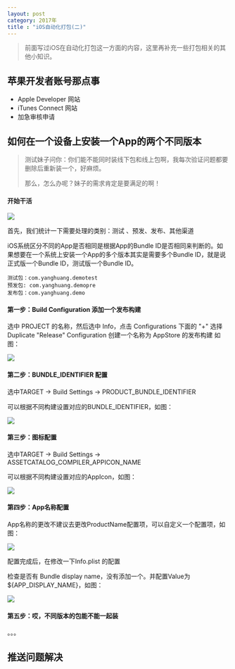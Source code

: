 ```yaml
---
layout: post
category: 2017年
title : "iOS自动化打包(二)"
---
```


> 前面写过iOS在自动化打包这一方面的内容，这里再补充一些打包相关的其他小知识。



## 苹果开发者账号那点事

- Apple Developer 网站
- iTunes Connect 网站
- 加急审核申请




## 如何在一个设备上安装一个App的两个不同版本



> 测试妹子问你：你们能不能同时装线下包和线上包啊，我每次验证问题都要删除后重新装一个，好麻烦。
>
> 那么，怎么办呢？妹子的需求肯定是要满足的啊！



#### 开始干活

![](https://xilankong.github.io/resource/twoicon.png)

首先，我们统计一下需要处理的类别：测试 、预发、发布、其他渠道

iOS系统区分不同的App是否相同是根据App的Bundle ID是否相同来判断的。如果想要在一个系统上安装一个App的多个版本其实是需要多个Bundle ID，就是说正式版一个Bundle ID，测试版一个Bundle ID。

```
测试包：com.yanghuang.demotest
预发包: com.yanghuang.demopre
发布包：com.yanghuang.demo
```



#### 第一步：Build Configuration 添加一个发布构建

选中 PROJECT 的名称，然后选中 Info，点击 Configurations 下面的 "+"  选择 Duplicate "Release" Configuration 创建一个名称为 AppStore 的发布构建 如图：

![](https://xilankong.github.io/resource/buildConfig.png)





#### 第二步：BUNDLE_IDENTIFIER 配置

选中TARGET -> Build Settings ->  PRODUCT_BUNDLE_IDENTIFIER

可以根据不同构建设置对应的BUNDLE_IDENTIFIER，如图：

![](https://xilankong.github.io/resource/buildId.png)



#### 第三步：图标配置

选中TARGET -> Build Settings ->  ASSETCATALOG_COMPILER_APPICON_NAME

可以根据不同构建设置对应的AppIcon，如图：

![](https://xilankong.github.io/resource/iconchange.png)



#### 第四步：App名称配置

App名称的更改不建议去更改ProductName配置项，可以自定义一个配置项，如图：

![](https://xilankong.github.io/resource/userdefine.png)



配置完成后，在修改一下Info.plist 的配置 

检查是否有  Bundle display name，没有添加一个。并配置Value为 ${APP_DISPLAY_NAME}，如图：

![](https://xilankong.github.io/resource/modeinfo.png)





#### 第五步：哎，不同版本的包能不能一起装



。。。



## 推送问题解决

